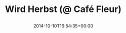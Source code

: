 ---
retweeted: false
source: <a href="http://www.eyeem.com" rel="nofollow">EyeEm</a>
entities:
  hashtags: []
  symbols: []
  user_mentions: []
  urls:
  - url: http://t.co/e2f05kMPRc
    expanded_url: http://EyeEm.com/p/48872696
    display_url: EyeEm.com/p/48872696
    indices:
    - '27'
    - '49'
display_text_range:
- '0'
- '49'
favorite_count: '0'
id_str: '520618407503601666'
truncated: false
retweet_count: '0'
id: '520618407503601666'
possibly_sensitive: false
created_at: Fri Oct 10 16:54:35 +0000 2014
favorited: false
full_text: Wird Herbst (@ Café Fleur)
lang: de
quote_url: http://EyeEm.com/p/48872696
tags:
- pesos/twitter
date: '2014-10-10T16:54:35+00:00'
src: https://twitter.com/bascht/status/520618407503601666
original_url: https://twitter.com/bascht/status/520618407503601666
type: twitter_tweet
text: Wird Herbst (@ Café Fleur)
title: 'Wird Herbst (@ Café Fleur)

  '

---